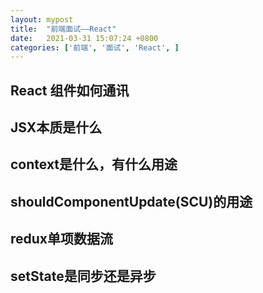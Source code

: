 ```yaml
---
layout: mypost
title:  "前端面试——React"
date:   2021-03-31 15:07:24 +0800
categories: ['前端', '面试', 'React', ]
---
```


## React 组件如何通讯

## JSX本质是什么

## context是什么，有什么用途

## shouldComponentUpdate(SCU)的用途

## redux单项数据流

## setState是同步还是异步